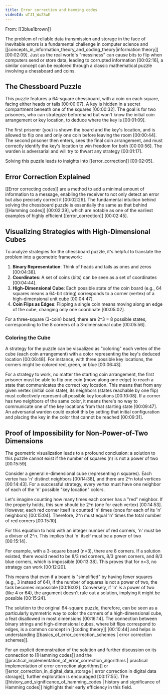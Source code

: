 ```yaml
---
title: Error correction and Hamming codes
videoId: wTJI_WuZSwE
---
```


From: [[3blue1brown]] <br/> 

The problem of reliable data transmission and storage in the face of inevitable errors is a fundamental challenge in computer science and [[concepts_in_information_theory_and_coding_theory|information theory]] <a class="yt-timestamp" data-t="00:02:09">[00:02:09]</a>. Just as the real world's "messiness" can cause bits to flip when computers send or store data, leading to corrupted information <a class="yt-timestamp" data-t="00:02:16">[00:02:16]</a>, a similar concept can be explored through a classic mathematical puzzle involving a chessboard and coins.

## The Chessboard Puzzle

This puzzle features a 64-square chessboard, with a coin on each square, facing either heads or tails <a class="yt-timestamp" data-t="00:00:07">[00:00:07]</a>. A key is hidden in a secret compartment beneath one of the squares <a class="yt-timestamp" data-t="00:00:32">[00:00:32]</a>. The goal is for two prisoners, who can strategize beforehand but won't know the initial coin arrangement or key location, to deduce where the key is <a class="yt-timestamp" data-t="00:01:09">[00:01:09]</a>.

The first prisoner (you) is shown the board and the key's location, and is allowed to flip one and only one coin before leaving the room <a class="yt-timestamp" data-t="00:00:44">[00:00:44]</a>. The second prisoner then enters, sees the final coin arrangement, and must correctly identify the key's location to win freedom for both <a class="yt-timestamp" data-t="00:00:56">[00:00:56]</a>. The warden is adversarial and will try to thwart any strategy <a class="yt-timestamp" data-t="00:01:17">[00:01:17]</a>.

Solving this puzzle leads to insights into [[error_correction]] <a class="yt-timestamp" data-t="00:02:05">[00:02:05]</a>.

## Error Correction Explained

[[Error correcting codes]] are a method to add a minimal amount of information to a message, enabling the receiver to not only detect an error but also precisely correct it <a class="yt-timestamp" data-t="00:02:26">[00:02:26]</a>. The fundamental intuition behind solving the chessboard puzzle is essentially the same as that behind [[Hamming codes]] <a class="yt-timestamp" data-t="00:02:39">[00:02:39]</a>, which are notable as one of the earliest examples of highly efficient [[error_correction]] <a class="yt-timestamp" data-t="00:02:45">[00:02:45]</a>.

## Visualizing Strategies with High-Dimensional Cubes

To analyze strategies for the chessboard puzzle, it's helpful to translate the problem into a geometric framework:
1.  **Binary Representation**: Think of heads and tails as ones and zeros <a class="yt-timestamp" data-t="00:04:38">[00:04:38]</a>.
2.  **Coordinates**: A set of coins (bits) can be seen as a set of coordinates <a class="yt-timestamp" data-t="00:04:44">[00:04:44]</a>.
3.  **High-Dimensional Cube**: Each possible state of the coin board (e.g., 64 squares means a 64-bit string) corresponds to a corner (vertex) of a high-dimensional unit cube <a class="yt-timestamp" data-t="00:04:47">[00:04:47]</a>.
4.  **Coin Flips as Edges**: Flipping a single coin means moving along an edge of the cube, changing only one coordinate <a class="yt-timestamp" data-t="00:05:02">[00:05:02]</a>.

For a three-square (3-coin) board, there are 2^3 = 8 possible states, corresponding to the 8 corners of a 3-dimensional cube <a class="yt-timestamp" data-t="00:05:56">[00:05:56]</a>.

### Coloring the Cube

A strategy for the puzzle can be visualized as "coloring" each vertex of the cube (each coin arrangement) with a color representing the key's deduced location <a class="yt-timestamp" data-t="00:06:48">[00:06:48]</a>. For instance, with three possible key locations, the corners might be colored red, green, or blue <a class="yt-timestamp" data-t="00:06:43">[00:06:43]</a>.

For a strategy to work, no matter the starting coin arrangement, the first prisoner must be able to flip one coin (move along one edge) to reach a state that communicates the correct key location. This means that from any given vertex (initial coin state), its neighbors (states reachable by one flip) must collectively represent all possible key locations <a class="yt-timestamp" data-t="00:10:08">[00:10:08]</a>. If a corner has two neighbors of the same color, it means there's no way to communicate one of the key locations from that starting state <a class="yt-timestamp" data-t="00:09:47">[00:09:47]</a>. An adversarial warden could exploit this by setting that initial configuration and placing the key in the color that cannot be reached <a class="yt-timestamp" data-t="00:09:31">[00:09:31]</a>.

## Proof of Impossibility for Non-Power-of-Two Dimensions

The geometric visualization leads to a profound conclusion: a solution to this puzzle cannot exist if the number of squares (n) is not a power of two <a class="yt-timestamp" data-t="00:15:59">[00:15:59]</a>.

Consider a general n-dimensional cube (representing n squares). Each vertex has 'n' distinct neighbors <a class="yt-timestamp" data-t="00:14:38">[00:14:38]</a>, and there are 2^n total vertices <a class="yt-timestamp" data-t="00:14:43">[00:14:43]</a>. For a successful strategy, every vertex must have one neighbor of each of the 'n' possible "key location" colors.

Let's imagine counting how many times each corner has a "red" neighbor. If the property holds, this sum should be 2^n (one for each vertex) <a class="yt-timestamp" data-t="00:14:53">[00:14:53]</a>. However, each red corner itself is counted 'n' times (once for each of its 'n' neighbors) <a class="yt-timestamp" data-t="00:15:04">[00:15:04]</a>. Therefore, 2^n must equal 'n' times the total number of red corners <a class="yt-timestamp" data-t="00:15:10">[00:15:10]</a>.

For this equation to hold with an integer number of red corners, 'n' must be a divisor of 2^n. This implies that 'n' itself must be a power of two <a class="yt-timestamp" data-t="00:15:14">[00:15:14]</a>.

For example, with a 3-square board (n=3), there are 8 corners. If a solution existed, there would need to be 8/3 red corners, 8/3 green corners, and 8/3 blue corners, which is impossible <a class="yt-timestamp" data-t="00:13:38">[00:13:38]</a>. This proves that for n=3, no strategy can work <a class="yt-timestamp" data-t="00:12:20">[00:12:20]</a>.

This means that even if a board is "simplified" by having fewer squares (e.g., 3 instead of 64), if the number of squares is not a power of two, the task becomes impossible <a class="yt-timestamp" data-t="00:16:02">[00:16:02]</a>. Conversely, if 'n' *is* a power of two (like 4 or 64), the argument doesn't rule out a solution, implying it might be possible <a class="yt-timestamp" data-t="00:15:24">[00:15:24]</a>.

The solution to the original 64-square puzzle, therefore, can be seen as a particularly symmetric way to color the corners of a high-dimensional cube, a feat disallowed in most dimensions <a class="yt-timestamp" data-t="00:16:14">[00:16:14]</a>. The connection between binary strings and high-dimensional cubes, where bit flips correspond to edges, is a common concept in [[coding theory]] <a class="yt-timestamp" data-t="00:10:44">[00:10:44]</a> and helps in understanding [[basics_of_error_correction_schemes | error correction schemes]].

For an explicit demonstration of the solution and further discussion on its connection to [[Hamming codes]] and the [[practical_implementation_of_error_correction_algorithms | practical implementation of error correction algorithms]] or [[error_correction_in_digital_data_storage | error correction in digital data storage]], further exploration is encouraged <a class="yt-timestamp" data-t="00:17:55">[00:17:55]</a>. The [[history_and_significance_of_hamming_codes | history and significance of Hamming codes]] highlights their early efficiency in this field.